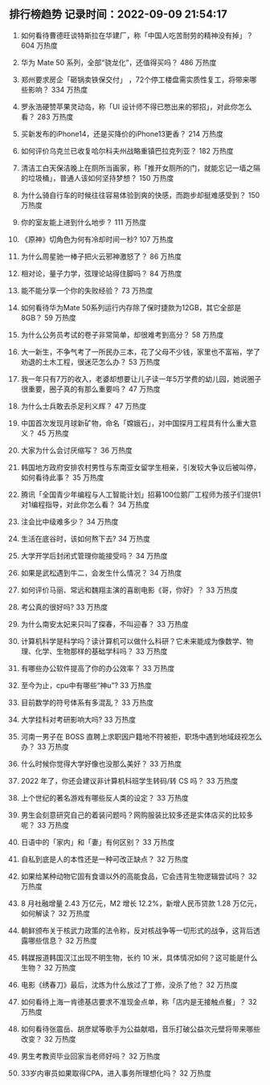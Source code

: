 
## 排行榜趋势 记录时间：2022-09-09 21:54:17
  
  1. 如何看待曹德旺谈特斯拉在华建厂，称「中国人吃苦耐劳的精神没有掉」？ 604 万热度
    
  2. 华为 Mate 50 系列，全部“骁龙化”，还值得买吗？ 486 万热度
    
  3. 郑州要求房企「砸锅卖铁保交付」 ，72个停工楼盘需实质性复工，将带来哪些影响？ 334 万热度
    
  4. 罗永浩硬赞苹果灵动岛，称「UI 设计师不得已憋出来的邪招」，对此你怎么看？ 283 万热度
    
  5. 买新发布的iPhone14，还是买降价的iPhone13更香？ 214 万热度
    
  6. 如何评价乌克兰已收复哈尔科夫州战略重镇巴拉克列亚？ 182 万热度
    
  7. 清洁工白天保洁晚上在厕所当画家，称「推开女厕所的门，就能忘记一墙之隔的垃圾桶」，普通人该如何坚持梦想？ 150 万热度
    
  8. 为什么骑自行车的时候往往容易体验到爽的快感，而跑步却挺难感受到？ 150 万热度
    
  9. 你的室友能上进到什么地步？ 111 万热度
    
  10. 《原神》切角色为何有冷却时间一秒? 107 万热度
    
  11. 为什么周星驰一棒子把火云邪神激怒了？ 86 万热度
    
  12. 相对论，量子力学，弦理论站得住脚吗？ 84 万热度
    
  13. 能不能分享一个你的失败经验？ 73 万热度
    
  14. 如何看待华为Mate 50系列运行内存除了保时捷款为12GB，其它全部是8GB？ 59 万热度
    
  15. 为什么公务员考试的卷子非常简单，却很难考到高分？ 58 万热度
    
  16. 大一新生，不争气考了一所民办三本，花了父母不少钱，家里也不富裕，学了劝退的土木工程，很迷茫怎么办？ 53 万热度
    
  17. 我一年只有7万的收入，老婆却想要让儿子读一年5万学费的幼儿园，她说圈子很重要，圈子真的有那么重要吗？ 47 万热度
    
  18. 为什么士兵敢去杀足利义辉？ 47 万热度
    
  19. 中国首次发现月球新矿物，命名「嫦娥石」，对中国探月工程具有什么重大意义？ 45 万热度
    
  20. 大家为什么会讨厌缩写？ 36 万热度
    
  21. 韩国地方政府安排农村男性与东南亚女留学生相亲，引发较大争议后被叫停，如何看待此事？ 35 万热度
    
  22. 腾讯「全国青少年编程与人工智能计划」招募100位鹅厂工程师为孩子们提供1对1编程指导，对此你怎么看？ 34 万热度
    
  23. 注会比中级难多少？ 34 万热度
    
  24. 生活在底谷时，该如何熬下去? 34 万热度
    
  25. 大学开学后封闭式管理你能接受吗？ 34 万热度
    
  26. 如果是武松遇到牛二，会发生什么情况？ 34 万热度
    
  27. 如何评价马丽、常远和魏翔主演的喜剧电影《哥，你好》？ 33 万热度
    
  28. 考公真的很好吗? 33 万热度
    
  29. 为什么南安太妃来只叫了探春，不叫迎春？ 33 万热度
    
  30. 计算机科学是科学吗？读计算机可以做什么科研？它未来能成为像数学、物理、化学、生物那样的基础学科吗？ 33 万热度
    
  31. 有哪些办公软件提高了你的办公效率？ 33 万热度
    
  32. 至今为止，cpu中有哪些“神u”? 33 万热度
    
  33. 目前数学的符号体系有多混乱？ 33 万热度
    
  34. 大学挂科对考研影响大吗? 33 万热度
    
  35. 河南一男子在 BOSS 直聘上求职因户籍地不符被拒，职场中遇到地域歧视怎么办？ 33 万热度
    
  36. 什么时候你觉得大学好像也没那么美好？ 33 万热度
    
  37. 2022 年了，你还会建议非计算机科班学生转码/转 CS 吗？ 33 万热度
    
  38. 上个世纪的著名游戏有哪些反人类的设定？ 33 万热度
    
  39. 男生会刻意研究自己的着装问题吗？网购服装比较多还是实体店买的比较多呢？ 33 万热度
    
  40. 日语中的「家内」和「妻」有何区别？ 33 万热度
    
  41. 自私到底是人的本性还是一种可改正缺点？ 32 万热度
    
  42. 如果给某种动物它固有食谱以外的高能食品，它会违背生物逻辑尝试吗？ 32 万热度
    
  43. 8 月社融增量 2.43 万亿元，M2 增长 12.2%，新增人民币贷款 1.28 万亿元，如何解读？ 32 万热度
    
  44. 朝鲜颁布关于核武力政策的法令称，反对核战争等一切形式的战争，这背后透露哪些信息？ 32 万热度
    
  45. 韩媒报道韩国汉江出现不明生物，长约 10 米，具体情况如何？这可能是什么生物？ 32 万热度
    
  46. 电影《绣春刀》最后，沈炼为什么放过了丁修，没杀了他？ 32 万热度
    
  47. 如何看待上海一肯德基店要求不准现金点单，称「店内是无接触点餐」？ 32 万热度
    
  48. 如何看待张震岳、胡彦斌等歌手为公益献唱，音乐打破公益次元壁将带来哪些改变？ 32 万热度
    
  49. 男生考教资毕业回家当老师好吗？ 32 万热度
    
  50. 33岁内审员如果取得CPA，进入事务所理想化吗？ 32 万热度
    